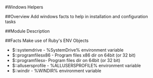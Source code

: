 #Windows Helpers

##Overview
Add windows facts to help in installation and configuration tasks

##Module Description


##Facts
Make use of Ruby's ENV Objects

* $::systemdrive - %SystemDrive% environment variable
* $::programfilesx86 - Program files x86 dir on 64bit (or 32 bit)
* $::programfilesx- Program files dir on 64bit (or 32 bit)
* $::allusersprofile - %ALLUSERSPROFILE% environment variable
* $::windir - %WINDIR% environment variable




